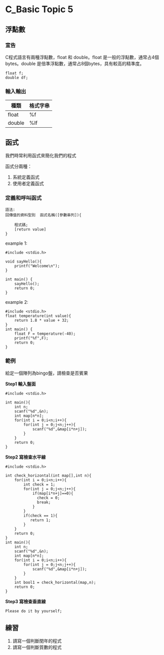 # C_Basic Topic 5

## 浮點數

### 宣告

C程式語言有兩種浮點數，float 和 double。float 是一般的浮點數，通常占4個bytes。double 是倍準浮點數，通常占8個bytes，具有較高的精準度。

```
float f;
double df;
```

### 輸入輸出



| 種類| 格式字串 | 
| -------- | -------- | 
| float    | %f     | 
|double|%lf|

## 函式

我們時常利用函式來簡化我們的程式

函式分兩種：

1. 系統定義函式
2. 使用者定義函式

### 定義和呼叫函式

```
語法:
回傳值的資料型別  函式名稱([參數串列]){

	程式碼;
	[return value]
}
```
example 1:
```
#include <stdio.h>

void sayHello(){
	printf("Welcome\n");
}

int main() {
	sayHello();
	return 0;
}
```

example 2:

```
#include <stdio.h>
float temperature(int value){
	return 1.8 * value + 32;
}
int main() {
	float F = temperature(-40);
    printf("%f",F);
	return 0;
}
```

### 範例

給定一個陣列為bingo盤，請檢查是否賓果

**Step1 輸入盤面**

```
#include <stdio.h>

int main(){
    int n;
    scanf("%d",&n);
    int map[n*n];
    for(int i = 0;i<n;i++){
        for(int j = 0;j<n;j++){
            scanf("%d",&map[i*n+j]);
        }
    }
    return 0;
}
```

**Step2 寫檢查水平線**

```
#include <stdio.h>

int check_horizontal(int map[],int n){
    for(int i = 0;i<n;i++){
        int check = 1;
        for(int j = 0;j<n;j++){
            if(map[i*n+j]==0){
              check = 0;
              break;
            }
        }
        if(check == 1){
           return 1;
        }
    }
    return 0;
}
int main(){
    int n;
    scanf("%d",&n);
    int map[n*n];
    for(int i = 0;i<n;i++){
        for(int j = 0;j<n;j++){
            scanf("%d",&map[i*n+j]);
        }
    }
    int bool1 = check_horizontal(map,n);
    return 0;
}
```

**Step3 寫檢查垂直線**

```
Please do it by yourself;
```

## 練習

1. 請寫一個判斷閏年的程式
2. 請寫一個判斷質數的程式
